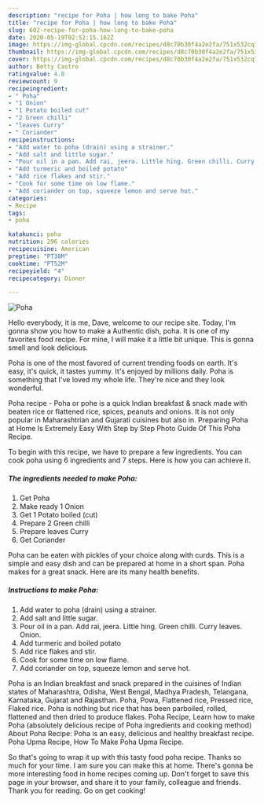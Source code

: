 ```yaml
---
description: "recipe for Poha | how long to bake Poha"
title: "recipe for Poha | how long to bake Poha"
slug: 602-recipe-for-poha-how-long-to-bake-poha
date: 2020-05-19T02:52:15.162Z
image: https://img-global.cpcdn.com/recipes/d8c70b30f4a2e2fa/751x532cq70/poha-recipe-main-photo.jpg
thumbnail: https://img-global.cpcdn.com/recipes/d8c70b30f4a2e2fa/751x532cq70/poha-recipe-main-photo.jpg
cover: https://img-global.cpcdn.com/recipes/d8c70b30f4a2e2fa/751x532cq70/poha-recipe-main-photo.jpg
author: Betty Castro
ratingvalue: 4.8
reviewcount: 9
recipeingredient:
- " Poha"
- "1 Onion"
- "1 Potato boiled cut"
- "2 Green chilli"
- "leaves Curry"
- " Coriander"
recipeinstructions:
- "Add water to poha (drain) using a strainer."
- "Add salt and little sugar."
- "Pour oil in a pan. Add rai, jeera. Little hing. Green chilli. Curry leaves. Onion."
- "Add turmeric and boiled potato"
- "Add rice flakes and stir."
- "Cook for some time on low flame."
- "Add coriander on top, squeeze lemon and serve hot."
categories:
- Recipe
tags:
- poha

katakunci: poha 
nutrition: 296 calories
recipecuisine: American
preptime: "PT30M"
cooktime: "PT52M"
recipeyield: "4"
recipecategory: Dinner

---
```



![Poha](https://img-global.cpcdn.com/recipes/d8c70b30f4a2e2fa/751x532cq70/poha-recipe-main-photo.jpg)

Hello everybody, it is me, Dave, welcome to our recipe site. Today, I'm gonna show you how to make a Authentic dish, poha. It is one of my favorites food recipe. For mine, I will make it a little bit unique. This is gonna smell and look delicious.

Poha is one of the most favored of current trending foods on earth. It's easy, it's quick, it tastes yummy. It's enjoyed by millions daily. Poha is something that I've loved my whole life. They're nice and they look wonderful.

Poha recipe - Poha or pohe is a quick Indian breakfast &amp; snack made with beaten rice or flattened rice, spices, peanuts and onions. It is not only popular in Maharashtrian and Gujarati cuisines but also in. Preparing Poha at Home Is Extremely Easy With Step by Step Photo Guide Of This Poha Recipe.


To begin with this recipe, we have to prepare a few ingredients. You can cook poha using 6 ingredients and 7 steps. Here is how you can achieve it.

<!--inarticleads1-->

##### The ingredients needed to make Poha:

1. Get  Poha
1. Make ready 1 Onion
1. Get 1 Potato boiled (cut)
1. Prepare 2 Green chilli
1. Prepare leaves Curry
1. Get  Coriander


Poha can be eaten with pickles of your choice along with curds. This is a simple and easy dish and can be prepared at home in a short span. Poha makes for a great snack. Here are its many health benefits. 

<!--inarticleads2-->

##### Instructions to make Poha:

1. Add water to poha (drain) using a strainer.
1. Add salt and little sugar.
1. Pour oil in a pan. Add rai, jeera. Little hing. Green chilli. Curry leaves. Onion.
1. Add turmeric and boiled potato
1. Add rice flakes and stir.
1. Cook for some time on low flame.
1. Add coriander on top, squeeze lemon and serve hot.


Poha is an Indian breakfast and snack prepared in the cuisines of Indian states of Maharashtra, Odisha, West Bengal, Madhya Pradesh, Telangana, Karnataka, Gujarat and Rajasthan. Poha, Powa, Flattened rice, Pressed rice, Flaked rice. Poha is nothing but rice that has been parboiled, rolled, flattened and then dried to produce flakes. Poha Recipe, Learn how to make Poha (absolutely delicious recipe of Poha ingredients and cooking method) About Poha Recipe: Poha is an easy, delicious and healthy breakfast recipe. Poha Upma Recipe, How To Make Poha Upma Recipe. 

So that's going to wrap it up with this tasty food poha recipe. Thanks so much for your time. I am sure you can make this at home. There's gonna be more interesting food in home recipes coming up. Don't forget to save this page in your browser, and share it to your family, colleague and friends. Thank you for reading. Go on get cooking!
